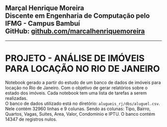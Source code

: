 Marçal Henrique Moreira  
Discente em Engenharia de Computação pelo IFMG - Campus Bambuí  
GitHub: [github.com/marcalhenriquemoreira](https://github.com/marcalhenrique)
---

---------------------

# PROJETO - ANÁLISE DE IMÓVEIS PARA LOCAÇÃO NO RIO DE JANEIRO
Notebook gerado a partir do estudo de um banco de dados de imóveis para locação no Rio de Janeiro. Com o objetivo de gerar relatórios sobre o estado dos imóveis. Cada notebook tem uma lista de tarefas a serem realizadas.  
O banco de dados utilizado está no diretório: `alugueis_rj/dbs/aluguel.csv`. Nele contém 32960 linhas e 9 colunas. Sendo as colunas: Tipo, Bairro, Quartos, Vagas, Suites, Area, Valor, Condominio e IPTU. O banco contém 14347 de registros nulos.